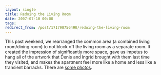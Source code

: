 ```yaml
---
layout: single
title: Redoing the Living Room
date: 2007-07-10 00:00
tags:
redirect_from: /post/171790756490/redoing-the-living-room
---
```

This past weekend, we rearranged the common area (a combined living room/dining room) to not block off the living room as a separate room. It created the impression of significantly more space, gave us impetus to hang all of the artwork that Denis and Ingrid brought with them last time they visited, and makes the apartment feel more like a home and less like a transient barracks. There are [some photos](http://picasaweb.google.com/randall.h.wood/RedoingTheLivingRoom).
